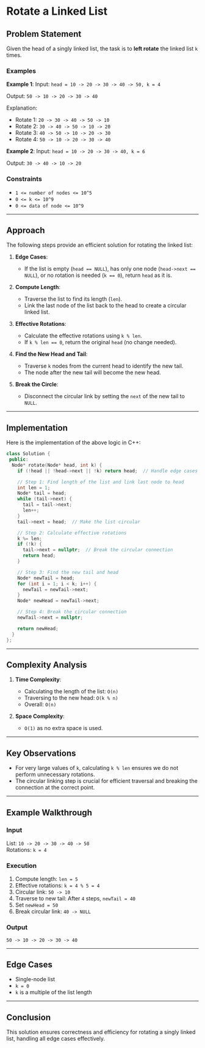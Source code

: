 # Rotate a Linked List

## Problem Statement
Given the head of a singly linked list, the task is to **left rotate** the linked list `k` times.

### Examples

**Example 1**:
Input: `head = 10 -> 20 -> 30 -> 40 -> 50, k = 4`

Output: `50 -> 10 -> 20 -> 30 -> 40`

Explanation:
- Rotate 1: `20 -> 30 -> 40 -> 50 -> 10`
- Rotate 2: `30 -> 40 -> 50 -> 10 -> 20`
- Rotate 3: `40 -> 50 -> 10 -> 20 -> 30`
- Rotate 4: `50 -> 10 -> 20 -> 30 -> 40`

**Example 2**:
Input: `head = 10 -> 20 -> 30 -> 40, k = 6`

Output: `30 -> 40 -> 10 -> 20`

### Constraints
- `1 <= number of nodes <= 10^5`
- `0 <= k <= 10^9`
- `0 <= data of node <= 10^9`

---

## Approach
The following steps provide an efficient solution for rotating the linked list:

1. **Edge Cases**:
   - If the list is empty (`head == NULL`), has only one node (`head->next == NULL`), or no rotation is needed (`k == 0`), return `head` as it is.

2. **Compute Length**:
   - Traverse the list to find its length (`len`).
   - Link the last node of the list back to the head to create a circular linked list.

3. **Effective Rotations**:
   - Calculate the effective rotations using `k % len`.
   - If `k % len == 0`, return the original `head` (no change needed).

4. **Find the New Head and Tail**:
   - Traverse `k` nodes from the current head to identify the new tail.
   - The node after the new tail will become the new head.

5. **Break the Circle**:
   - Disconnect the circular link by setting the `next` of the new tail to `NULL`.

---

## Implementation
Here is the implementation of the above logic in C++:

```cpp
class Solution {
 public:
  Node* rotate(Node* head, int k) {
    if (!head || !head->next || !k) return head;  // Handle edge cases

    // Step 1: Find length of the list and link last node to head
    int len = 1;
    Node* tail = head;
    while (tail->next) {
      tail = tail->next;
      len++;
    }
    tail->next = head;  // Make the list circular

    // Step 2: Calculate effective rotations
    k %= len;
    if (!k) {
      tail->next = nullptr;  // Break the circular connection
      return head;
    }

    // Step 3: Find the new tail and head
    Node* newTail = head;
    for (int i = 1; i < k; i++) {
      newTail = newTail->next;
    }
    Node* newHead = newTail->next;

    // Step 4: Break the circular connection
    newTail->next = nullptr;

    return newHead;
  }
};
```

---

## Complexity Analysis
1. **Time Complexity**:
   - Calculating the length of the list: `O(n)`
   - Traversing to the new head: `O(k % n)`
   - Overall: `O(n)`

2. **Space Complexity**:
   - `O(1)` as no extra space is used.

---

## Key Observations
- For very large values of `k`, calculating `k % len` ensures we do not perform unnecessary rotations.
- The circular linking step is crucial for efficient traversal and breaking the connection at the correct point.

---

## Example Walkthrough

### Input
List: `10 -> 20 -> 30 -> 40 -> 50`  
Rotations: `k = 4`

### Execution
1. Compute length: `len = 5`
2. Effective rotations: `k = 4 % 5 = 4`
3. Circular link: `50 -> 10`
4. Traverse to new tail: After `4` steps, `newTail = 40`
5. Set `newHead = 50`
6. Break circular link: `40 -> NULL`

### Output
`50 -> 10 -> 20 -> 30 -> 40`

---

## Edge Cases
- Single-node list
- `k = 0`
- `k` is a multiple of the list length

---

## Conclusion
This solution ensures correctness and efficiency for rotating a singly linked list, handling all edge cases effectively.

